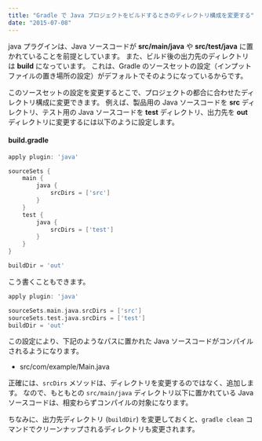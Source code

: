 ```yaml
---
title: "Gradle で Java プロジェクトをビルドするときのディレクトリ構成を変更する"
date: "2015-07-08"
---
```


java プラグインは、Java ソースコードが **src/main/java** や **src/test/java** に置かれていることを前提としています。
また、ビルド後の出力先のディレクトリは **build** になっています。
これは、Gradle のソースセットの設定（インプットファイルの置き場所の設定）がデフォルトでそのようになっているからです。

このソースセットの設定を変更するとこで、プロジェクトの都合に合わせたディレクトリ構成に変更できます。
例えば、製品用の Java ソースコードを **src** ディレクトリ、テスト用の Java ソースコードを **test** ディレクトリ、出力先を **out** ディレクトリに変更するには以下のように設定します。

#### build.gradle
```groovy
apply plugin: 'java'

sourceSets {
    main {
        java {
            srcDirs = ['src']
        }
    }
    test {
        java {
            srcDirs = ['test']
        }
    }
}

buildDir = 'out'
```

こう書くこともできます。

```groovy
apply plugin: 'java'

sourceSets.main.java.srcDirs = ['src']
sourceSets.test.java.srcDirs = ['test']
buildDir = 'out'
```

この設定により、下記のようなパスに置かれた Java ソースコードがコンパイルされるようになります。

* src/com/example/Main.java

正確には、`srcDirs` メソッドは、ディレクトリを変更するのではなく、追加します。
なので、もともとの `src/main/java` ディレクトリ以下に置かれている Java ソースコードは、相変わらずコンパイルの対象になります。

ちなみに、出力先ディレクトリ (`buildDir`) を変更しておくと、`gradle clean` コマンドでクリーンナップされるディレクトリも変更されます。


